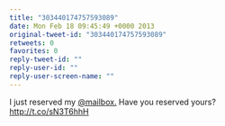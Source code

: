 ```yaml
---
title: "303440174757593089"
date: Mon Feb 18 09:45:49 +0000 2013
original-tweet-id: "303440174757593089"
retweets: 0
favorites: 0
reply-tweet-id: ""
reply-user-id: ""
reply-user-screen-name: ""
---
```

I just reserved my <a href="https://twitter.com/mailbox.">@mailbox.</a> Have you reserved yours? http://t.co/sN3T6hhH

